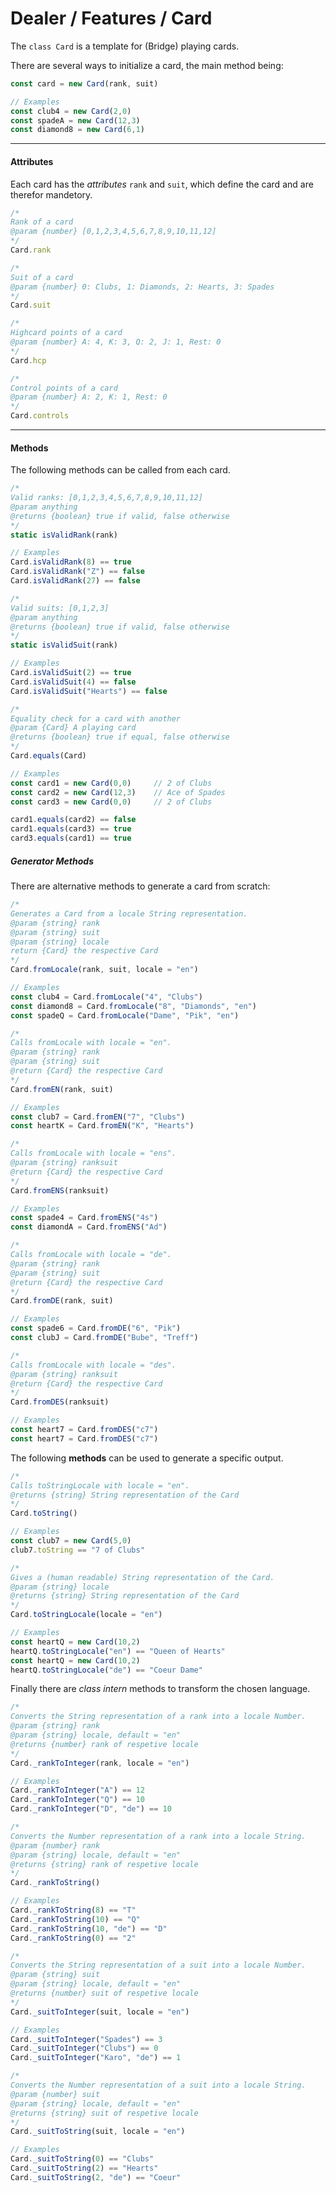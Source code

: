 # Dealer / Features / Card
The `class Card` is a template for (Bridge) playing cards.

There are several ways to initialize a card, the main method being:

```javascript
const card = new Card(rank, suit)

// Examples
const club4 = new Card(2,0)
const spadeA = new Card(12,3)
const diamond8 = new Card(6,1)
```

---

#### Attributes
Each card has the *attributes* `rank` and `suit`, which define the card and are therefor mandetory.

```javascript
/*
Rank of a card
@param {number} [0,1,2,3,4,5,6,7,8,9,10,11,12]
*/
Card.rank
```

```javascript
/*
Suit of a card
@param {number} 0: Clubs, 1: Diamonds, 2: Hearts, 3: Spades
*/
Card.suit
```

```javascript
/*
Highcard points of a card
@param {number} A: 4, K: 3, Q: 2, J: 1, Rest: 0
*/
Card.hcp
```

```javascript
/*
Control points of a card
@param {number} A: 2, K: 1, Rest: 0
*/
Card.controls
```

---

#### Methods
The following methods can be called from each card.


```javascript
/*
Valid ranks: [0,1,2,3,4,5,6,7,8,9,10,11,12]
@param anything
@returns {boolean} true if valid, false otherwise
*/
static isValidRank(rank)

// Examples
Card.isValidRank(8) == true
Card.isValidRank("Z") == false
Card.isValidRank(27) == false

```

```javascript
/*
Valid suits: [0,1,2,3]
@param anything
@returns {boolean} true if valid, false otherwise
*/
static isValidSuit(rank)

// Examples
Card.isValidSuit(2) == true
Card.isValidSuit(4) == false
Card.isValidSuit("Hearts") == false
```

```javascript
/*
Equality check for a card with another
@param {Card} A playing card
@returns {boolean} true if equal, false otherwise
*/
Card.equals(Card)

// Examples
const card1 = new Card(0,0)     // 2 of Clubs
const card2 = new Card(12,3)    // Ace of Spades
const card3 = new Card(0,0)     // 2 of Clubs

card1.equals(card2) == false
card1.equals(card3) == true
card3.equals(card1) == true
```

##### Generator Methods

There are alternative methods to generate a card from scratch:

```javascript
/*
Generates a Card from a locale String representation.
@param {string} rank
@param {string} suit
@param {string} locale
return {Card} the respective Card
*/
Card.fromLocale(rank, suit, locale = "en")

// Examples
const club4 = Card.fromLocale("4", "Clubs")
const diamond8 = Card.fromLocale("8", "Diamonds", "en")
const spadeQ = Card.fromLocale("Dame", "Pik", "en")
```

```javascript
/*
Calls fromLocale with locale = "en".
@param {string} rank
@param {string} suit
@return {Card} the respective Card
*/
Card.fromEN(rank, suit)

// Examples
const club7 = Card.fromEN("7", "Clubs")
const heartK = Card.fromEN("K", "Hearts")
```

```javascript
/*
Calls fromLocale with locale = "ens".
@param {string} ranksuit
@return {Card} the respective Card
*/
Card.fromENS(ranksuit)

// Examples
const spade4 = Card.fromENS("4s")
const diamondA = Card.fromENS("Ad")
```

```javascript
/*
Calls fromLocale with locale = "de".
@param {string} rank
@param {string} suit
@return {Card} the respective Card
*/
Card.fromDE(rank, suit)

// Examples
const spade6 = Card.fromDE("6", "Pik")
const clubJ = Card.fromDE("Bube", "Treff")
```

```javascript
/*
Calls fromLocale with locale = "des".
@param {string} ranksuit
@return {Card} the respective Card
*/
Card.fromDES(ranksuit)

// Examples
const heart7 = Card.fromDES("c7")
const heart7 = Card.fromDES("c7")
```

The following **methods** can be used to generate a specific output.

```javascript
/*
Calls toStringLocale with locale = "en".
@returns {string} String representation of the Card
*/
Card.toString()

// Examples
const club7 = new Card(5,0)
club7.toString == "7 of Clubs"
```

```javascript
/*
Gives a (human readable) String representation of the Card.
@param {string} locale
@returns {string} String representation of the Card
*/
Card.toStringLocale(locale = "en")

// Examples
const heartQ = new Card(10,2)
heartQ.toStringLocale("en") == "Queen of Hearts"
const heartQ = new Card(10,2)
heartQ.toStringLocale("de") == "Coeur Dame"
```

Finally there are *class intern* methods to transform the chosen language.

```javascript
/*
Converts the String representation of a rank into a locale Number.
@param {string} rank 
@param {string} locale, default = "en"
@returns {number} rank of respetive locale
*/
Card._rankToInteger(rank, locale = "en")

// Examples
Card._rankToInteger("A") == 12
Card._rankToInteger("Q") == 10
Card._rankToInteger("D", "de") == 10
```

```javascript
/*
Converts the Number representation of a rank into a locale String.
@param {number} rank 
@param {string} locale, default = "en"
@returns {string} rank of respetive locale
*/
Card._rankToString()

// Examples
Card._rankToString(8) == "T"
Card._rankToString(10) == "Q"
Card._rankToString(10, "de") == "D"
Card._rankToString(0) == "2"
```

```javascript
/*
Converts the String representation of a suit into a locale Number.
@param {string} suit 
@param {string} locale, default = "en"
@returns {number} suit of respetive locale
*/
Card._suitToInteger(suit, locale = "en")

// Examples
Card._suitToInteger("Spades") == 3
Card._suitToInteger("Clubs") == 0
Card._suitToInteger("Karo", "de") == 1
```

```javascript
/*
Converts the Number representation of a suit into a locale String.
@param {number} suit 
@param {string} locale, default = "en"
@returns {string} suit of respetive locale
*/
Card._suitToString(suit, locale = "en")

// Examples
Card._suitToString(0) == "Clubs"
Card._suitToString(2) == "Hearts"
Card._suitToString(2, "de") == "Coeur"
```
